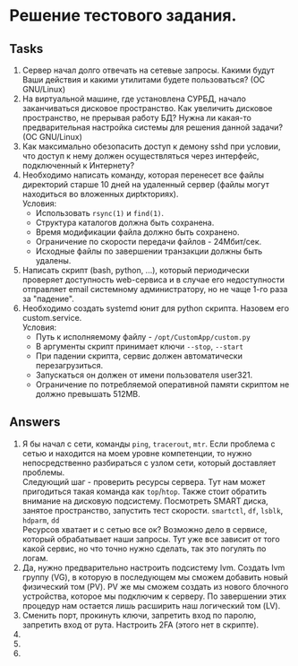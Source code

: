 # Решение тестового задания.

## Tasks

1. Сервер начал долго отвечать на сетевые запросы. Какими будут Ваши действия и
   какими утилитами будете пользоваться? (ОС GNU/Linux)
2. На виртуальной машине, где установлена СУРБД, начало заканчиваться дисковое
   пространство. Как увеличить дисковое пространство, не прерывая работу БД?
   Нужна ли какая-то предварительная настройка системы для решения данной
   задачи? (ОС GNU/Linux)
3. Как максимально обезопасить доступ к демону sshd при условии, что доступ к
   нему должен осуществляться через интерфейс, подключенный к Интернету?
4. Необходимо написать команду, которая перенесет все файлы директорий старше 10
   дней на удаленный сервер (файлы могут находиться во вложенных дирtкториях).\
   Условия:
   - Использовать `rsync(1)` и `find(1)`.
   - Структура каталогов должна быть сохранена.
   - Время модификации файла должно быть сохранено.
   - Ограничение по скорости передачи файлов - 24Мбит/сек.
   - Исходные файлы по завершении транзакции должны быть удалены.
5. Написать скрипт (bash, python, ...), который периодически проверяет
   доступность web-сервиса и в случае его недоступности отправляет email
   системному администратору, но не чаще 1-го раза за "падение".
6. Необходимо создать systemd юнит для python скрипта. Назовем его
   custom.service.\
   Условия:
   - Путь к исполняемому файлу - `/opt/CustomApp/custom.py`
   - В аргументы скрипт принимает ключи `--stop`, `--start`
   - При падении скрипта, сервис должен автоматически перезагрузиться.
   - Запускаться он должен от имени пользователя user321.
   - Ограничение по потребляемой оперативной памяти скриптом не должно превышать
     512MB.

## Answers

1. Я бы начал с сети, команды `ping`, `tracerout`, `mtr`. Если проблема с сетью и
   находится на моем уровне компетенции, то нужно непосредственно разбираться с
   узлом сети, который доставляет проблемы.\
   Следующий шаг - проверить ресурсы сервера. Тут нам может пригодиться
   такая команда как `top`/`htop`. Также стоит обратить внимание на дисковую
   подсистему. Посмотреть SMART диска, занятое пространство, запустить тест
   скорости. `smartctl`, `df`, `lsblk`, `hdparm`, `dd`\
   Ресурсов хватает и с сетью все ок? Возможно дело в сервисе, который
   обрабатывает наши запросы. Тут уже все зависит от того какой сервис,
   но что точно нужно сделать, так это погулять по логам.
2. Да, нужно предварительно настроить подсистему lvm. Создать lvm группу (VG), в
   которую в последующем мы сможем добавить новый физический том (PV). PV же мы
   сможем создать из нового блочного устройства, которое мы подключим к серверу.
   По завершении этих процедур нам остается лишь расширить наш логический том
   (LV).
3. Сменить порт, прокинуть ключи, запретить вход по паролю, запретить вход от
   рута. Настроить 2FA (этого нет в скрипте).
4. 
5.
6.
